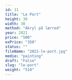 ```yaml
---
id: 11
title: "Le Port"
height: 30
width: 30
method: "Akryl på lærred"
year: 2021
price: "500"
exPrice: "350"
status: ""
fileName: "2021-le-port.jpg"
medie: "painting"
draft: "False"
slug: "le-port"
weight: "510"
---
```

